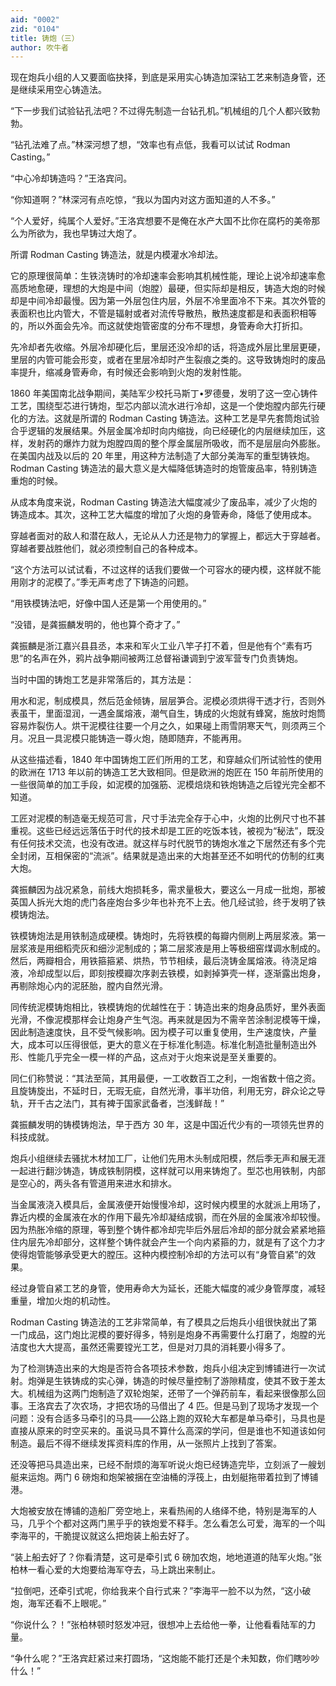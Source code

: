 ```yaml
---
aid: "0002"
zid: "0104"
title: 铸炮（三）
author: 吹牛者
---
```


现在炮兵小组的人又要面临抉择，到底是采用实心铸造加深钻工艺来制造身管，还是继续采用空心铸造法。

“下一步我们试验钻孔法吧？不过得先制造一台钻孔机。”机械组的几个人都兴致勃勃。

“钻孔法难了点。”林深河想了想，“效率也有点低，我看可以试试 Rodman Casting。”

“中心冷却铸造吗？”王洛宾问。

“你知道啊？”林深河有点吃惊，“我以为国内对这方面知道的人不多。”

“个人爱好，纯属个人爱好。”王洛宾想要不是俺在水产大国不比你在腐朽的美帝那么为所欲为，我也早铸过大炮了。

所谓 Rodman Casting 铸造法，就是内模灌水冷却法。

它的原理很简单：生铁浇铸时的冷却速率会影响其机械性能，理论上说冷却速率愈高质地愈硬，理想的大炮是中间（炮膛）最硬，但实际却是相反，铸造大炮的时候却是中间冷却最慢。因为第一外层包住内层，外层不冷里面冷不下来。其次外管的表面积也比内管大，不管是辐射或者对流传导散热，散热速度都是和表面积相等的，所以外面会先冷。而这就使炮管密度的分布不理想，身管寿命大打折扣。

先冷却者先收缩。外层冷却硬化后，里层还没冷却的话，将造成外层比里层更硬，里层的内管可能会形变，或者在里层冷却时产生裂痕之类的。这导致铸炮时的废品率提升，缩减身管寿命，有时候还会影响到火炮的发射性能。

1860 年美国南北战争期间，美陆军少校托马斯丁•罗德曼，发明了这一空心铸件工艺，围绕型芯进行铸炮，型芯内部以流水进行冷却，这是一个使炮膛内部先行硬化的方法。这就是所谓的 Rodman Casting 铸造法。这种工艺是早先套筒炮试验合乎逻辑的发展结果。外层金属冷却时向内缩拢，向已经硬化的内层继续加压，这样，发射药的爆炸力就为炮膛四周的整个厚金属层所吸收，而不是层层向外膨胀。在美国内战及以后的 20 年里，用这种方法制造了大部分美海军的重型铸铁炮。Rodman Casting 铸造法的最大意义是大幅降低铸造时的炮管废品率，特别铸造重炮的时候。

从成本角度来说，Rodman Casting 铸造法大幅度减少了废品率，减少了火炮的铸造成本。其次，这种工艺大幅度的增加了火炮的身管寿命，降低了使用成本。

穿越者面对的敌人和潜在敌人，无论从人力还是物力的掌握上，都远大于穿越者。穿越者要战胜他们，就必须控制自己的各种成本。

“这个方法可以试试看，不过这样的话我们要做一个可容水的硬内模，这样就不能用刚才的泥模了。”季无声考虑了下铸造的问题。

“用铁模铸法吧，好像中国人还是第一个用使用的。”

“没错，是龚振麟发明的，他也算个奇才了。”

龚振麟是浙江嘉兴县县丞，本来和军火工业八竿子打不着，但是他有个“素有巧思”的名声在外，鸦片战争期间被两江总督裕谦调到宁波军营专门负责铸炮。

当时中国的铸炮工艺是非常落后的，其方法是：

用水和泥，制成模具，然后范金倾铸，层层笋合。泥模必须烘得干透才行，否则外表虽干，里面湿润，一遇金属熔液，潮气自生，铸成的火炮就有蜂窝，施放时炮筒容易炸裂伤人。烘干泥模往往要一个月之久，如果碰上雨雪阴寒天气，则须两三个月。况且一具泥模只能铸造一尊火炮，随即随弃，不能再用。

从这些描述看，1840 年中国铸炮工匠们所用的工艺，和穿越众们所试验性的使用的欧洲在 1713 年以前的铸造工艺大致相同。但是欧洲的炮匠在 150 年前所使用的一些很简单的加工手段，如泥模的加强筋、泥模焙烧和铁炮铸造之后镗光完全都不知道。

工匠对泥模的制造毫无规范可言，尺寸手法完全存于心中，火炮的比例尺寸也不甚重视。这些已经远远落伍于时代的技术却是工匠的吃饭本钱，被视为“秘法”，既没有任何技术交流，也没有改进。就这样与时代脱节的铸炮水准之下居然还有多个完全封闭，互相保密的“流派”。结果就是造出来的大炮甚至还不如明代的仿制的红夷大炮。

龚振麟因为战况紧急，前线大炮损耗多，需求量极大，要这么一月成一批炮，那被英国人拆光大炮的虎门各座炮台多少年也补充不上去。他几经试验，终于发明了铁模铸炮法。

铁模铸炮法是用铁制造成硬模。铸炮时，先将铁模的每瓣内侧刷上两层浆液。第一层浆液是用细稻壳灰和细沙泥制成的；第二层浆液是用上等极细窑煤调水制成的。然后，两瓣相合，用铁箍箍紧、烘热，节节相续，最后浇铸金属熔液。待浇足熔液，冷却成型以后，即刻按模瓣次序剥去铁模，如剥掉笋壳一样，逐渐露出炮身，再剔除炮心内的泥胚胎，膛内自然光滑。

同传统泥模铸炮相比，铁模铸炮的优越性在于：铸造出来的炮身品质好，里外表面光滑，不像泥模那样会让炮身产生气泡。再来就是因为不需辛苦涂制泥模等干燥，因此制造速度快，且不受气候影响。因为模子可以重复使用，生产速度快，产量大，成本可以压得很低，更大的意义在于标准化制造。标准化制造批量制造出外形、性能几乎完全一模一样的产品，这点对于火炮来说是至关重要的。

同仁们称赞说：“其法至简，其用最便，一工收数百工之利，一炮省数十倍之资。且旋铸旋出，不延时日，无瑕无疵，自然光滑，事半功倍，利用无穷，辟众论之导轨，开千古之法门，其有裨于国家武备者，岂浅鲜哉！”

龚振麟发明的铸模铸炮法，早于西方 30 年，这是中国近代少有的一项领先世界的科技成就。

炮兵小组继续去骚扰木材加工厂，让他们先用木头制成阳模，然后季无声和展无涯一起进行翻沙铸造，铸成铁制阴模，这样就可以用来铸炮了。型芯也用铁制，内部是空心的，两头各有管道用来进水和排水。

当金属液浇入模具后，金属液便开始慢慢冷却，这时候内模里的水就派上用场了，靠近内模的金属液在水的作用下最先冷却凝结成钢，而在外层的金属液冷却较慢。因为热胀冷缩的原理，等到整个铸件都冷却完毕后外层后冷却的部分就会紧紧地箍住内层先冷却部分，这样整个铸件就会产生一个向内紧箍的力，就是有了这个力才使得炮管能够承受更大的膛压。这种内模控制冷却的方法可以有“身管自紧”的效果。

经过身管自紧工艺的身管，使用寿命大为延长，还能大幅度的减少身管厚度，减轻重量，增加火炮的机动性。

Rodman Casting 铸造法的工艺非常简单，有了模具之后炮兵小组很快就出了第一门成品，这门炮比泥模的要好得多，特别是炮身不再需要什么打磨了，炮膛的光洁度也大大提高，虽然还需要镗光工艺，但是对刀具的消耗要小得多了。

为了检测铸造出来的大炮是否符合各项技术参数，炮兵小组决定到博铺进行一次试射。炮弹是生铁铸成的实心弹，铸造的时候尽量控制了游隙精度，使其不致于差太大。机械组为这两门炮制造了双轮炮架，还带了一个弹药前车，看起来很像那么回事。王洛宾去了次农场，才把农场的马借出了 4 匹。但是马到了现场才发现一个问题：没有合适多马牵引的马具——公路上跑的双轮大车都是单马牵引，马具也是直接从原来的时空买来的。虽说马具不算什么高深的学问，但是谁也不知道该如何制造。最后不得不继续发挥资料库的作用，从一张照片上找到了答案。

还没等把马具造出来，已经不耐烦的海军听说火炮已经铸造完毕，立刻派了一艘划艇来运炮。两门 6 磅炮和炮架被捆在空油桶的浮筏上，由划艇拖带着拉到了博铺港。

大炮被安放在博铺的造船厂旁空地上，来看热闹的人络绎不绝，特别是海军的人马，几乎个个都对这两门黑乎乎的铁炮爱不释手。怎么看怎么可爱，海军的一个叫李海平的，干脆提议就这么把炮装上船去好了。

“装上船去好了？你看清楚，这可是牵引式 6 磅加农炮，地地道道的陆军火炮。”张柏林一看心爱的大炮要给海军夺去，马上跳出来制止。

“拉倒吧，还牵引式呢，你给我来个自行式来？”李海平一脸不以为然，“这小破炮，海军还看不上眼呢。”

“你说什么？！”张柏林顿时怒发冲冠，很想冲上去给他一拳，让他看看陆军的力量。

“争什么呢？”王洛宾赶紧过来打圆场，“这炮能不能打还是个未知数，你们瞎吵吵什么！”
